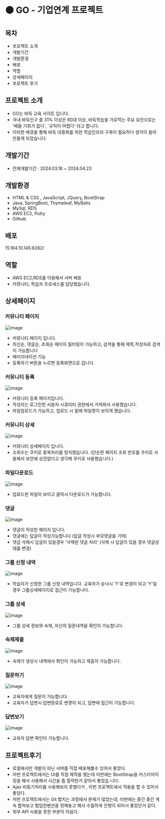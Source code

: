 # ⚫ GO - 기업연계 프로젝트

목차
------------
- 프로젝트 소개
- 개발기간
- 개발환경
- 배포
- 역할
- 상세페이지
- 프로젝트 후기

프로젝트 소개
------------
- GO는 바둑 교육 사이트 입니다.
- 국내 바둑인구 중 31% 이상은 60대 이상, 바둑학습을 가로막는 주요 요인으로는 '배울 기회가 없다', '규칙이 어렵다' 라고 합니다.
- 이러한 배경을 통해 바둑 대중화를 위한 학습인프라 구축이 필요하다 생각이 들어 만들게 되었습니다.
  
개발기간
------------
- 전체개발기간 : 2024.03.18 ~ 2024.04.23

개발환경
------------
- HTML & CSS , JavaScript, JQuery, BootStrap
- Java, SpringBoot, Thymeleaf, MyBatis
- MySql, RDS
- AWS EC2, Putty
- Github
  
배포
------------
15.164.10.145:8282/

역할
------------
- AWS EC2,RDS를 이용해서 서버 배포
- 커뮤니티, 학습자 프로세스를 담당했습니다.

상세페이지
------------
### 커뮤니티 페이지
![image](https://github.com/kohyeonjin/project-geomhwein/assets/154486596/ca823b57-21eb-4853-8979-8bc452181155)
- 커뮤니티 페이지 입니다.
- 최신순, 댓글순, 조회순 페이지 필터링이 가능하고, 검색을 통해 제목,작성자로 검색이 가능합니다
- 페이지네이션 기능
- 등록하기 버튼을 누르면 등록화면으로 갑니다.

### 커뮤니티 등록
![image](https://github.com/kohyeonjin/project-geomhwein/assets/154486596/5da815bc-6eea-48d9-8e10-4eab04e6fe5f)
- 커뮤니티 등록 페이지입니다.
- 작성자는 로그인한 사용자 시큐리티 권한에서 가져와서 사용했습니다.
- 파일업로드가 가능하고, 업로드 시 밑에 파일명이 보이게 했습니다.

### 커뮤니티 상세
![image](https://github.com/kohyeonjin/project-geomhwein/assets/154486596/389e58e6-b4d3-4b98-bc93-86f1d92aceee)

- 커뮤니티 상세페이지 입니다.
- 조회수는 쿠키로 중복처리를 방지했습니다. (단순한 페이지 조회 번호를 쿠키로 사용해서 보안에 상관없다고 생각해 쿠키로 사용했습니다.)

### 파일다운로드
![image](https://github.com/kohyeonjin/project-wizian/assets/154486596/2da1caf7-2271-404b-969d-cf1eb49136d5)

- 업로드한 파일이 보이고 클릭시 다운로드가 가능합니다.

### 댓글
![image](https://github.com/kohyeonjin/project-geomhwein/assets/154486596/f16d062b-ca93-41bb-ab05-783d96256ae7)

- 댓글이 작성한 페이지 입니다.
- 댓글에는 답글이 작성가능합니다 (답글 작성시 부모댓글을 기억)
- 댓글 삭제시 답글이 있을경우 '삭제된 댓글 처리' (삭제 시 답글이 있을 경우 댓글상태를 변경)

### 그룹 신청 내역
![image](https://github.com/kohyeonjin/project-geomhwein/assets/154486596/d556d11a-ccf8-4803-92be-186048e3fa1f)

- 학습자가 신청한 그룹 신청 내역입니다. 교육자가 승낙시 'Y'로 변경이 되고 'Y'일 경우 그룹상세페이지로 접근이 가능합니다.

### 그룹 상세
![image](https://github.com/kohyeonjin/project-geomhwein/assets/154486596/1d8ec604-07f6-4f16-a99b-b38b5b1efc70)

- 그룹 상세 정보와 숙제, 자신의 질문내역을 확인이 가능합니다.

### 숙제제출
![image](https://github.com/kohyeonjin/project-wizian/assets/154486596/c1b25650-5122-4441-bacf-3595572834a0)

- 숙제가 생성시 내역에서 확인이 가능하고 제출이 가능합니다.

### 질문하기
![image](https://github.com/kohyeonjin/project-wizian/assets/154486596/ffb6c56f-3d5e-4d58-b7bc-52194c1a2668)

- 교육자에게 질문이 가능합니다.
- 교육자가 답변시 답변완료로 변경이 되고, 답변에 접근이 가능합니다.

### 답변보기
![image](https://github.com/kohyeonjin/project-wizian/assets/154486596/18f46849-54b4-42ac-897b-df55fccae055)

- 교욱자 답변 확인이 가능합니다.

프로젝트후기
------------
- 로컬에서만 개발이 아닌 서버를 직접 배포해볼수 있어서 좋았다.
- 저번 프로젝트에서는 UI를 직접 제작을 했는데 이번에는 BootStrap을 커스터마이징을 해서 사용해서 시간을 좀 절약한거 같아서 좋았습 
  니다.
- Ajax 비동기처리를 사용해보지 못했다가 , 이번 프로젝트에서 적용을 할 수 있어서 좋았다.
- 저번 프로젝트에서는 Git 합치는 과정에서 문제가 많았는데, 이번에는 중간 중간 계속 합쳐보고 협업컨벤션을 정해놓고 해서 수월하게 
  진행이 되어서 좋았던거 같다.
- 외부 API 사용을 못한 부분이 아쉽다.
